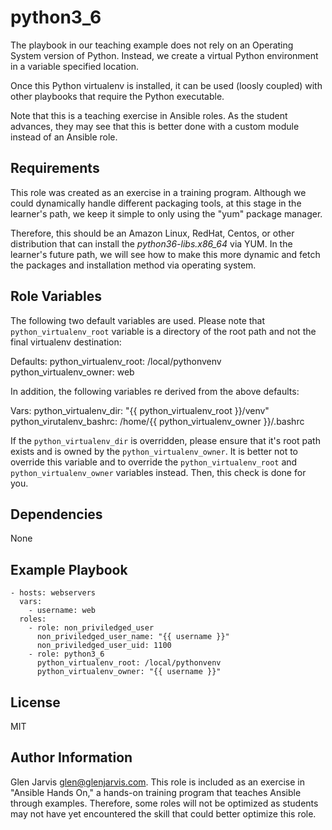 python3_6
=========

The playbook in our teaching example does not rely on an Operating System
version of Python. Instead, we create a virtual Python environment in a
variable specified location.

Once this Python virtualenv is installed, it can be used (loosly coupled) with
other playbooks that require the Python executable.

Note that this is a teaching exercise in Ansible roles. As the student
advances, they may see that this is better done with a custom module instead of
an Ansible role.

Requirements
------------

This role was created as an exercise in a training program. Although we could
dynamically handle different packaging tools, at this stage in the learner's
path, we keep it simple to only using the "yum" package manager.

Therefore, this should be an Amazon Linux, RedHat, Centos, or other
distribution that can install the *python36-libs.x86_64* via YUM. In the
learner's future path, we will see how to make this more dynamic and fetch the
packages and installation method via operating system.

Role Variables
--------------

The following two default variables are used. Please note that
`python_virtualenv_root` variable is a directory of the root path and not the
final virtualenv destination:

Defaults:
python_virtualenv_root: /local/pythonvenv
python_virtualenv_owner: web

In addition, the following variables re derived from the above defaults:

Vars:
python_virtualenv_dir: "{{ python_virtualenv_root }}/venv"
python_virutalenv_bashrc: /home/{{ python_virtualenv_owner }}/.bashrc

If the `python_virtualenv_dir` is overridden, please ensure that it's root path
exists and is owned by the `python_virtualenv_owner`. It is better not to
override this variable and to override the `python_virtualenv_root` and
`python_virtualenv_owner` variables instead.  Then, this check is done for you.

Dependencies
------------

None

Example Playbook
----------------

    - hosts: webservers
      vars:
        - username: web
      roles:
        - role: non_priviledged_user
          non_priviledged_user_name: "{{ username }}"
          non_priviledged_user_uid: 1100
        - role: python3_6
          python_virtualenv_root: /local/pythonvenv
          python_virtualenv_owner: "{{ username }}"

License
-------

MIT

Author Information
------------------

Glen Jarvis <glen@glenjarvis.com>. This role is included as an exercise in
"Ansible Hands On," a hands-on training program that teaches Ansible through
examples. Therefore, some roles will not be optimized as students may not have
yet encountered the skill that could better optimize this role.
